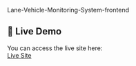 Lane-Vehicle-Monitoring-System-frontend

## 🚀 Live Demo

You can access the live site here:  
[ Live Site](https://sunkukarthik5.github.io/Lane-Vehicle-Monitoring-System-frontend-/)
